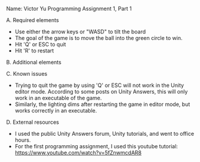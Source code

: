 Name: Victor Yu
Programming Assignment 1, Part 1

A. Required elements
- Use either the arrow keys or "WASD" to tilt the board
- The goal of the game is to move the ball into the green circle to win.
- Hit 'Q' or ESC to quit
- Hit 'R' to restart

B. Additional elements

C. Known issues
- Trying to quit the game by using 'Q' or ESC will not work in the Unity editor mode. According to some posts on Unity Answers, this will only work in an executable of the game.
- Similarly, the lighting dims after restarting the game in editor mode, but works correctly in an executable.

D. External resources
- I used the public Unity Answers forum, Unity tutorials, and went to office hours.
- For the first programming assignment, I used this youtube tutorial: https://www.youtube.com/watch?v=5fZnwmcdAR8
